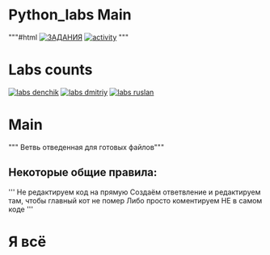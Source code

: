 # Python_labs Main
  """#html
  [![ЗАДАНИЯ](https://img.shields.io/static/v1?label=Google-Disk&message=%D0%97%D0%90%D0%94%D0%90%D0%9D%D0%98%D0%AF&color=red&logo=googledrive&style=for-the-badge&labelColor=black)](https://drive.google.com/drive/folders/1Azp_k1GdCND3BvPCFtL8tq_kPquRT5UE?usp=sharing) 
  [![activity](https://img.shields.io/github/commit-activity/w/BaldaAzz/Python_labs?style=for-the-badge&logo=python&logoColor=grass&labelColor=black)](https://github.com/BaldaAzz/Python_labs/commits/main)
  """

# Labs counts

  [![labs denchik](https://img.shields.io/github/directory-file-count/BaldaAzz/Python_labs/Denchik??color=blue&labelColor=black&label=Denchik&logo=python&logoColor=grass&style=for-the-badge)](https://github.com/BaldaAzz/Python_labs/tree/main/Denchik)
  [![labs dmitriy](https://img.shields.io/github/directory-file-count/BaldaAzz/Python_labs/Dmitriy??color=blue&labelColor=black&label=Dimchik&logo=python&logoColor=grass&style=for-the-badge)](https://github.com/BaldaAzz/Python_labs/tree/main/Dmitriy) 
  [![labs ruslan](https://img.shields.io/github/directory-file-count/BaldaAzz/Python_labs/Ruslan??color=blue&labelColor=black&label=Ruslanchik&logo=python&logoColor=grass&style=for-the-badge)](https://github.com/BaldaAzz/Python_labs/tree/main/Ruslan)

# Main 
 """ Ветвь отведенная для готовых файлов"""
  
## Некоторые общие правила:
'''
  Не редактируем код на прямую
    Создаём ответвление и редактируем там, чтобы главный кот не помер
    Либо просто коментируем НЕ в самом коде
'''
    
# Я всё
